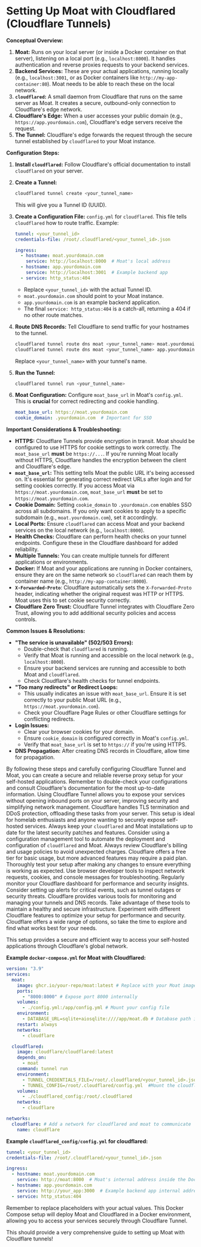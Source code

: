 # Setting Up Moat with Cloudflared (Cloudflare Tunnels)

**Conceptual Overview:**

1.  **Moat:** Runs on your local server (or inside a Docker container on that server), listening on a local port (e.g., `localhost:8000`). It handles authentication and reverse proxies requests to your backend services.
2.  **Backend Services:** These are your actual applications, running locally (e.g., `localhost:3001`, or as Docker containers like `http://my-app-container:80`). Moat needs to be able to reach these on the local network.
3.  **`cloudflared`:** A small daemon from Cloudflare that runs on the same server as Moat. It creates a secure, outbound-only connection to Cloudflare's edge network.
4.  **Cloudflare's Edge:** When a user accesses your public domain (e.g., `https://app.yourdomain.com`), Cloudflare's edge servers receive the request.
5.  **The Tunnel:** Cloudflare's edge forwards the request through the secure tunnel established by `cloudflared` to your Moat instance.

**Configuration Steps:**

1.  **Install `cloudflared`:** Follow Cloudflare's official documentation to install `cloudflared` on your server.

2.  **Create a Tunnel:**
    ```bash
    cloudflared tunnel create <your_tunnel_name>
    ```
    This will give you a Tunnel ID (UUID).

3.  **Create a Configuration File:**  `config.yml` for `cloudflared`.  This file tells `cloudflared` how to route traffic.  Example:

    ```yaml
    tunnel: <your_tunnel_id>
    credentials-file: /root/.cloudflared/<your_tunnel_id>.json

    ingress:
      - hostname: moat.yourdomain.com
        service: http://localhost:8000  # Moat's local address
      - hostname: app.yourdomain.com
        service: http://localhost:3001  # Example backend app
      - service: http_status:404
    ```

    *   Replace `<your_tunnel_id>` with the actual Tunnel ID.
    *   `moat.yourdomain.com` should point to your Moat instance.
    *   `app.yourdomain.com` is an example backend application.
    *   The final `service: http_status:404` is a catch-all, returning a 404 if no other route matches.

4.  **Route DNS Records:** Tell Cloudflare to send traffic for your hostnames to the tunnel.
    ```bash
    cloudflared tunnel route dns moat <your_tunnel_name> moat.yourdomain.com
    cloudflared tunnel route dns moat <your_tunnel_name> app.yourdomain.com
    ```
    Replace `<your_tunnel_name>` with your tunnel's name.

5.  **Run the Tunnel:**
    ```bash
    cloudflared tunnel run <your_tunnel_name>
    ```

6.  **Moat Configuration:**  Configure `moat_base_url` in Moat's `config.yml`.  This is **crucial** for correct redirecting and cookie handling.

    ```yaml
    moat_base_url: https://moat.yourdomain.com
    cookie_domain: .yourdomain.com  # Important for SSO
    ```

**Important Considerations & Troubleshooting:**

*   **HTTPS:** Cloudflare Tunnels provide encryption in transit. Moat should be configured to use HTTPS for cookie settings to work correctly. The `moat_base_url` **must** be `https://...`.  If you're running Moat locally without HTTPS, Cloudflare handles the encryption between the client and Cloudflare's edge.
*   **`moat_base_url`:** This setting tells Moat the public URL it's being accessed on. It's essential for generating correct redirect URLs after login and for setting cookies correctly.  If you access Moat via `https://moat.yourdomain.com`, `moat_base_url` **must** be set to `https://moat.yourdomain.com`.
*   **Cookie Domain:** Setting `cookie_domain` to `.yourdomain.com` enables SSO across all subdomains. If you only want cookies to apply to a specific subdomain (e.g., `moat.yourdomain.com`), set it accordingly.
*   **Local Ports:** Ensure `cloudflared` can access Moat and your backend services on the local network (e.g., `localhost:8000`).
*   **Health Checks:** Cloudflare can perform health checks on your tunnel endpoints. Configure these in the Cloudflare dashboard for added reliability.
*   **Multiple Tunnels:** You can create multiple tunnels for different applications or environments.
*   **Docker:** If Moat and your applications are running in Docker containers, ensure they are on the same network so `cloudflared` can reach them by container name (e.g., `http://my-app-container:8000`).
*   **`X-Forwarded-Proto`**: Cloudflare automatically sets the `X-Forwarded-Proto` header, indicating whether the original request was HTTP or HTTPS. Moat uses this to set cookie security correctly.
*   **Cloudflare Zero Trust:** Cloudflare Tunnel integrates with Cloudflare Zero Trust, allowing you to add additional security policies and access controls.

**Common Issues & Resolutions:**

*   **"The service is unavailable" (502/503 Errors):**
    *   Double-check that `cloudflared` is running.
    *   Verify that Moat is running and accessible on the local network (e.g., `localhost:8000`).
    *   Ensure your backend services are running and accessible to both Moat and `cloudflared`.
    *   Check Cloudflare's health checks for tunnel endpoints.
*   **"Too many redirects" or Redirect Loops:**
    *   This usually indicates an issue with `moat_base_url`. Ensure it is set correctly to your public Moat URL (e.g., `https://moat.yourdomain.com`).
    *   Check your Cloudflare Page Rules or other Cloudflare settings for conflicting redirects.
*   **Login Issues:**
    *   Clear your browser cookies for your domain.
    *   Ensure `cookie_domain` is configured correctly in Moat's `config.yml`.
    *   Verify that `moat_base_url` is set to `https://` if you're using HTTPS.
*   **DNS Propagation:** After creating DNS records in Cloudflare, allow time for propagation.

By following these steps and carefully configuring Cloudflare Tunnel and Moat, you can create a secure and reliable reverse proxy setup for your self-hosted applications. Remember to double-check your configurations and consult Cloudflare's documentation for the most up-to-date information. Using Cloudflare Tunnel allows you to expose your services without opening inbound ports on your server, improving security and simplifying network management. Cloudflare handles TLS termination and DDoS protection, offloading these tasks from your server. This setup is ideal for homelab enthusiasts and anyone wanting to securely expose self-hosted services. Always keep your `cloudflared` and Moat installations up to date for the latest security patches and features. Consider using a configuration management tool to automate the deployment and configuration of `cloudflared` and Moat. Always review Cloudflare's billing and usage policies to avoid unexpected charges. Cloudflare offers a free tier for basic usage, but more advanced features may require a paid plan. Thoroughly test your setup after making any changes to ensure everything is working as expected. Use browser developer tools to inspect network requests, cookies, and console messages for troubleshooting. Regularly monitor your Cloudflare dashboard for performance and security insights. Consider setting up alerts for critical events, such as tunnel outages or security threats. Cloudflare provides various tools for monitoring and managing your tunnels and DNS records. Take advantage of these tools to maintain a healthy and secure infrastructure. Experiment with different Cloudflare features to optimize your setup for performance and security. Cloudflare offers a wide range of options, so take the time to explore and find what works best for your needs.

This setup provides a secure and efficient way to access your self-hosted applications through Cloudflare's global network.

**Example `docker-compose.yml` for Moat with Cloudflared:**

```yaml
version: "3.9"
services:
  moat:
    image: ghcr.io/your-repo/moat:latest # Replace with your Moat image
    ports:
      - "8000:8000" # Expose port 8000 internally
    volumes:
      - ./config.yml:/app/config.yml # Mount your config file
    environment:
      - DATABASE_URL=sqlite+aiosqlite:////app/moat.db # Database path inside container
    restart: always
    networks:
      - cloudflare

  cloudflared:
    image: cloudflare/cloudflared:latest
    depends_on:
      - moat
    command: tunnel run
    environment:
      - TUNNEL_CREDENTIALS_FILE=/root/.cloudflared/<your_tunnel_id>.json #Mount the tunnel credentials file. Replace with your file
      - TUNNEL_CONFIG=/root/.cloudflared/config.yml  #Mount the cloudflared config file
    volumes:
      - ./cloudflared_config:/root/.cloudflared
    networks:
      - cloudflare

networks:
  cloudflare: # Add a network for cloudflared and moat to communicate
    name: cloudflare
```

**Example `cloudflared_config/config.yml` for cloudflared:**

```yaml
tunnel: <your_tunnel_id>
credentials-file: /root/.cloudflared/<your_tunnel_id>.json

ingress:
  - hostname: moat.yourdomain.com
    service: http://moat:8000  # Moat's internal address inside the Docker network
  - hostname: app.yourdomain.com
    service: http://your_app:3000  # Example backend app internal address inside the Docker network
  - service: http_status:404
```

Remember to replace placeholders with your actual values. This Docker Compose setup will deploy Moat and Cloudflared in a Docker environment, allowing you to access your services securely through Cloudflare Tunnel.

This should provide a very comprehensive guide to setting up Moat with Cloudflare tunnels!